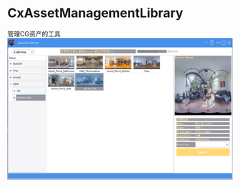 # CxAssetManagementLibrary
管理CG资产的工具
![image](https://github.com/ChineseCasey/CxAssetManagementLibrary/blob/master/xiaoguo.png)
